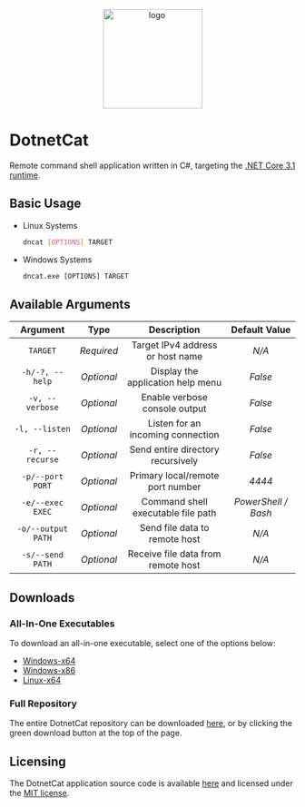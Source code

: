 
<p align="center">
    <img src="DotnetCat/Resources/Icon.ico" width=175 alt="logo">
</p>

# DotnetCat

Remote command shell application written in C#, targeting the [.NET Core 3.1 runtime](https://dotnet.microsoft.com/download/dotnet-core/current/runtime).

## Basic Usage

* Linux Systems
  
    ```bash
    dncat [OPTIONS] TARGET
    ```

* Windows Systems

    ```bat
    dncat.exe [OPTIONS] TARGET
    ```

## Available Arguments

| Argument         | Type       | Description                        | Default Value       |
|:----------------:|:----------:|:----------------------------------:|:-------------------:|
|`TARGET`          | *Required* | Target IPv4 address or host name   | *N/A*               |
|`-h/-?, --help`   | *Optional* | Display the application help menu  | *False*             |
|`-v, --verbose`   | *Optional* | Enable verbose console output      | *False*             |
|`-l, --listen`    | *Optional* | Listen for an incoming connection  | *False*             |
|`-r, --recurse`   | *Optional* | Send entire directory recursively  | *False*             |
|`-p/--port PORT`  | *Optional* | Primary local/remote port number   | *4444*              |
|`-e/--exec EXEC`  | *Optional* | Command shell executable file path | *PowerShell / Bash* |
|`-o/--output PATH`| *Optional* | Send file data to remote host      | *N/A*               |
|`-s/--send PATH`  | *Optional* | Receive file data from remote host | *N/A*               |

## Downloads

### All-In-One Executables

To download an all-in-one executable, select one of the options below:

* [Windows-x64](https://github.com/vandavey/DotnetCat/raw/master/DotnetCat/bin/Zips/DotnetCat_Win-x64.zip)
* [Windows-x86](https://github.com/vandavey/DotnetCat/raw/master/DotnetCat/bin/Zips/DotnetCat_Win-x86.zip)
* [Linux-x64](https://github.com/vandavey/DotnetCat/raw/master/DotnetCat/bin/Zips/DotnetCat_Linux-x64.zip)

### Full Repository

The entire DotnetCat repository can be downloaded [here](https://github.com/vandavey/DotnetCat/archive/master.zip), or by clicking the green download button at the top of the page.

## Licensing

The DotnetCat application source code is available [here](https://github.com/vandavey/DotnetCat) and licensed under the [MIT license](DotnetCat/Resources/LICENSE.md).
